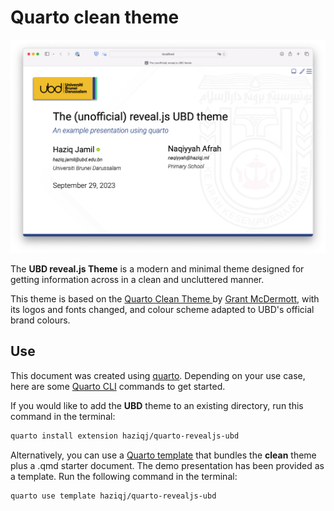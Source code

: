 # Quarto clean theme

![](ubd.png)

The **UBD reveal.js Theme** is a modern and minimal theme designed for getting information across in a clean and uncluttered manner.

This theme is based on the [Quarto Clean Theme ](https://github.com/grantmcdermott/quarto-revealjs-clean) by [Grant McDermott](https://grantmcdermott.com), with its logos and fonts changed, and colour scheme adapted to UBD's official brand colours.

## Use

This document was created using [quarto](https://quarto.org/docs/presentations/revealjs/). 
Depending on your use case, here are some [Quarto CLI](https://quarto.org/)
commands to get started.

If you would like to add the **UBD** theme to an existing directory, run this command in the terminal:

```bash
quarto install extension haziqj/quarto-revealjs-ubd
```

Alternatively, you can use a
[Quarto template](https://quarto.org/docs/extensions/starter-templates.html)
that bundles the **clean** theme plus a .qmd starter document. 
The demo presentation has been provided as a template.
Run the following command in the terminal:

```bash
quarto use template haziqj/quarto-revealjs-ubd
```
